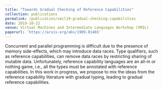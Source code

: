 ```yaml
---
title: "Towards Gradual Checking of Reference Capabilities"
collection: publications
permalink: /publication/vmil19-gradual-checking-capabilities
date: 2019-10-22
venue: Virtual Machines and Intermediate Languages Workshop (VMIL)
paperurl: 'https://arxiv.org/abs/1909.01465'
---
```


Concurrent and parallel programming is difficult due to the presence of memory
side-effects, which may introduce data races. Type qualifiers, such as reference
capabilities, can remove data races by restricting sharing of mutable
data. Unfortunately, reference capability languages are an all-in or nothing
game, i.e., all the types must be annotated with reference capabilities. In this
work in progress, we propose to mix the ideas from the reference capability
literature with gradual typing, leading to gradual reference capabilities.
